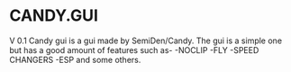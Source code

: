 # CANDY.GUI
V 0.1
Candy gui is a gui made by SemiDen/Candy. The gui is a simple one but has a good amount of features
such as-
-NOCLIP
-FLY
-SPEED CHANGERS
-ESP
and some others.
